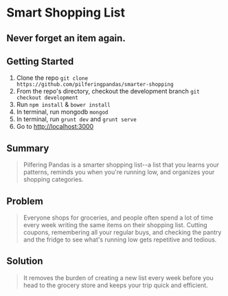 # Smart Shopping List #
 
## Never forget an item again. ##

## Getting Started ##
1. Clone the repo `git clone https://github.com/pilferingpandas/smarter-shopping`
2. From the repo's directory, checkout the development branch `git checkout development`
3. Run `npm install` & `bower install`
4. In terminal, run mongodb `mongod`
5. In terminal, run `grunt dev` and `grunt serve`
6. Go to [http://localhost:3000](http://localhost:3000)

## Summary ##
  > Pilfering Pandas is a smarter shopping list--a list that you learns your patterns, reminds you when you're running low, and organizes your shopping categories.

## Problem ##
  > Everyone shops for groceries, and people often spend a lot of time every week writing the same items on their shopping list. Cutting coupons, remembering all your regular buys, and checking the pantry and the fridge to see what's running low gets repetitive and tedious.

## Solution ##
  > It removes the burden of creating a new list every week before you head to the grocery store and keeps your trip quick and efficient. 